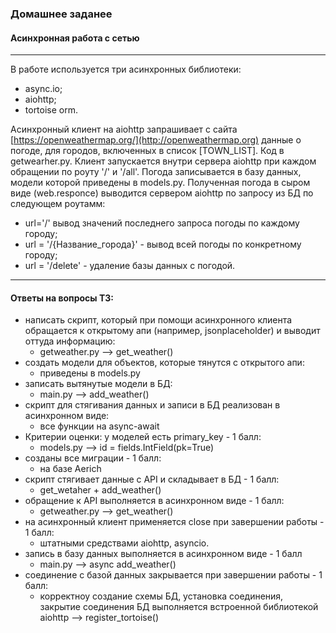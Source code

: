 ### Домашнее заданее 
#### Асинхронная работа с сетью 
***
В работе используется три асинхронных библиотеки:
- async.io;
- aiohttp;
- tortoise orm.

Асинхронный клиент на aiohttp запрашивает с сайта [https://openweathermap.org/](http://openweathermap.org) данные о погоде, для городов, включенных в список [TOWN_LIST]. Код в getwearher.py.
Клиент запускается внутри сервера aiohttp при каждом обращении по роуту '/' и '/all'. Погода записывается в базу данных, модели которой приведены в models.py. 
Полученная погода в сыром виде (web.responce) выводится сервером aiohttp по запросу из БД по следующем роутамм:
- url='/' вывод значений последнего запроса погоды по каждому городу;
- url = '/{Название_города}' - вывод всей погоды по конкретному городу;
- url = '/delete' - удаление базы данных с погодой.
***
#### Ответы на вопросы ТЗ:
- написать скрипт, который при помощи асинхронного клиента обращается к открытому апи (например, jsonplaceholder) и выводит оттуда информацию:
  - getweather.py --> get_weather()
- создать модели для объектов, которые тянутся с открытого апи:
  - приведены в models.py
- записать вытянутые модели в БД:
  - main.py  --> add_weather()
- скрипт для стягивания данных и записи в БД реализован в асинхронном виде:
  - все функции на async-await
- Критерии оценки: у моделей есть primary_key - 1 балл:
  - models.py --> id = fields.IntField(pk=True)  
- созданы все миграции - 1 балл:
  - на базе Aerich
- скрипт стягивает данные с API и складывает в БД - 1 балл:
  - get_wetaher + add_weather()
- обращение к API выполняется в асинхронном виде - 1 балл:
  - getweather.py --> get_weather()
- на асинхронный клиент применяется close при завершении работы - 1 балл:
  - штатными средствами aiohttp, asyncio. 
- запись в базу данных выполняется в асинхронном виде - 1 балл
  - main.py  --> async add_weather()
- соединение с базой данных закрывается при завершении работы - 1 балл:
  - корректноу  создание схемы БД, установка соединения, закрытие соединения БД выполняется встроенной библиотекой aiohttp --> register_tortoise()
